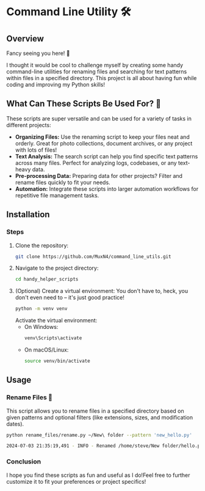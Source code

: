 # Command Line Utility 🛠️

## Overview

Fancy seeing you here! 👋

I thought it would be cool to challenge myself by creating some handy command-line utilities for renaming files and searching for text patterns within files in a specified directory. This project is all about having fun while coding and improving my Python skills!

## What Can These Scripts Be Used For? 🤔

These scripts are super versatile and can be used for a variety of tasks in different projects:

- **Organizing Files:** Use the renaming script to keep your files neat and orderly. Great for photo collections, document archives, or any project with lots of files!
- **Text Analysis:** The search script can help you find specific text patterns across many files. Perfect for analyzing logs, codebases, or any text-heavy data.
- **Pre-processing Data:** Preparing data for other projects? Filter and rename files quickly to fit your needs.
- **Automation:** Integrate these scripts into larger automation workflows for repetitive file management tasks.

## Installation

### Steps

1. Clone the repository:
    ```bash
    git clone https://github.com/MuxN4/command_line_utils.git
    ```
2. Navigate to the project directory:
    ```bash
    cd handy_helper_scripts
    ```
3. (Optional) Create a virtual environment:
    You don't have to, heck, you don't even need to – it's just good practice!
    ```bash
    python -m venv venv
    ```
    Activate the virtual environment:
    - On Windows:
        ```bash
        venv\Scripts\activate
        ```
    - On macOS/Linux:
        ```bash
        source venv/bin/activate
        ```

## Usage

### Rename Files 📁

This script allows you to rename files in a specified directory based on given patterns and optional filters (like extensions, sizes, and modification dates).

```bash
python rename_files/rename.py ~/New\ folder --pattern 'new_hello.py'

2024-07-03 21:35:19,491 - INFO - Renamed /home/steve/New folder/hello.py to /home/steve/New folder/new_hello.py
```

### Conclusion

I hope you find these scripts as fun and useful as I do!Feel free to further customize it to fit your preferences or project specifics!
